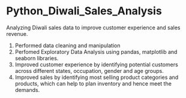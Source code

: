 # Python_Diwali_Sales_Analysis
Analyzing Diwali sales data to improve customer experience and sales revenue.

1. Performed data cleaning and manipulation
2. Perfomed Exploratory Data Analysis using pandas, matplotlib and seaborn libraries.
3. Improved customer experience by identifying potential customers across different states, occupation, gender and age groups.
4. Improved sales by identifying most selling product categories and products, which can help to plan inventory and hence meet the demands.